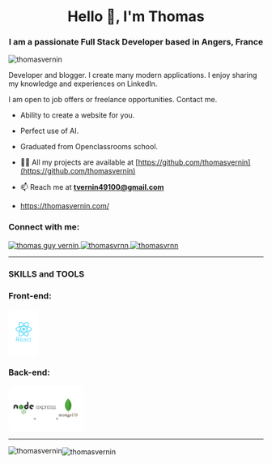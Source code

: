 <h1 align="center">Hello 👋, I'm Thomas</h1>
<h3 align="center">I am a passionate Full Stack Developer based in Angers, France</h3>

<p align="left"> <img src="https://komarev.com/ghpvc/?username=thomasvernin&label=Profile%20views&color=0e75b6&style=flat" alt="thomasvernin" /> </p>

Developer and blogger.
I create many modern applications.
I enjoy sharing my knowledge and experiences on LinkedIn.

I am open to job offers or freelance opportunities. Contact me.
- Ability to create a website for you.
- Perfect use of AI.
- Graduated from Openclassrooms school.

- 👨‍💻 All my projects are available at [https://github.com/thomasvernin](https://github.com/thomasvernin)
- 📫 Reach me at **tvernin49100@gmail.com**

- https://thomasvernin.com/

<h3 align="left">Connect with me:</h3>
<p align="left">
    <a href="https://linkedin.com/in/thomas guy vernin" target="blank"> 
        <img align="center" src="https://raw.githubusercontent.com/rahuldkjain/github-profile-readme-generator/master/src/images/icons/Social/linked-in-alt.svg" alt="thomas guy vernin" height="30" width="40" />
    </a>
    <a href="https://instagram.com/thomasvrnn" target="blank">
        <img align="center" src="https://raw.githubusercontent.com/rahuldkjain/github-profile-readme-generator/master/src/images/icons/Social/instagram.svg" alt="thomasvrnn" height="30" width="40" />
    </a>
    <a href="https://twitter.com/thomasvrnin" target="blank">
        <img align="center" src="https://raw.githubusercontent.com/rahuldkjain/github-profile-readme-generator/master/src/images/icons/Social/twitter.svg" alt="thomasvrnn" height="30" width="40" />
    </a>
</p>

____________________________
<h3 align="left">SKILLS and TOOLS</h3>

<h3 align="left">Front-end:</h3>
<div style="background-color: white; border-radius: 10px; padding: 10px; display: inline-block;">
    <p align="left">
        <a href="https://reactjs.org/" target="_blank" rel="noreferrer"> 
            <img src="https://raw.githubusercontent.com/devicons/devicon/master/icons/react/react-original-wordmark.svg" alt="react" width="40" height="40"/> 
        </a>
    </p>
</div>  

<h3 align="left">Back-end:</h3>
<div style="background-color: white; border-radius: 10px; padding: 10px; display: inline-block;">
    <p align="left">
        <a href="https://nodejs.org" target="_blank" rel="noreferrer"> 
            <img src="https://raw.githubusercontent.com/devicons/devicon/master/icons/nodejs/nodejs-original-wordmark.svg" alt="nodejs" width="40" height="40"/> 
        </a>
        <a href="https://expressjs.com" target="_blank" rel="noreferrer"> 
            <img src="https://raw.githubusercontent.com/devicons/devicon/master/icons/express/express-original-wordmark.svg" alt="express" width="40" height="40"/> 
        </a>
        <a href="https://www.mongodb.com/" target="_blank" rel="noreferrer"> 
            <img src="https://raw.githubusercontent.com/devicons/devicon/master/icons/mongodb/mongodb-original-wordmark.svg" alt="mongodb" width="40" height="40"/> 
        </a>
    </p>
</div>

__________________________
<p><img align="left" src="https://github-readme-stats.vercel.app/api/top-langs?username=thomasvernin&show_icons=true&locale=en&layout=compact" alt="thomasvernin" /></p>

<p><img align="center" src="https://github-readme-stats.vercel.app/api?username=thomasvernin&show_icons=true&locale=en" alt="thomasvernin" /></p>






